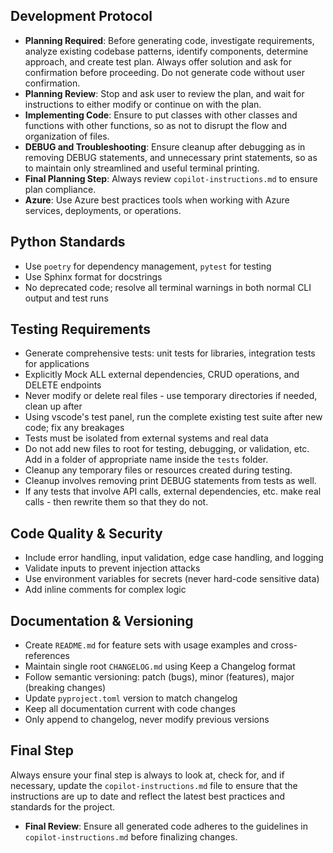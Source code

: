 ## Development Protocol
- **Planning Required**: Before generating code, investigate requirements, analyze existing codebase patterns, identify components, determine approach, and create test plan. Always offer solution and ask for confirmation before proceeding. Do not generate code without user confirmation.
- **Planning Review**: Stop and ask user to review the plan, and wait for instructions to either modify or continue on with the plan.
- **Implementing Code**: Ensure to put classes with other classes and functions with other functions, so as not to disrupt the flow and organization of files.
- **DEBUG and Troubleshooting**: Ensure cleanup after debugging as in removing DEBUG statements, and unnecessary print statements, so as to maintain only streamlined and useful terminal printing.
- **Final Planning Step**: Always review `copilot-instructions.md` to ensure plan compliance.
- **Azure**: Use Azure best practices tools when working with Azure services, deployments, or operations.

## Python Standards
- Use `poetry` for dependency management, `pytest` for testing
- Use Sphinx format for docstrings
- No deprecated code; resolve all terminal warnings in both normal CLI output and test runs

## Testing Requirements
- Generate comprehensive tests: unit tests for libraries, integration tests for applications
- Explicitly Mock ALL external dependencies, CRUD operations, and DELETE endpoints
- Never modify or delete real files - use temporary directories if needed, clean up after
- Using vscode's test panel, run the complete existing test suite after new code; fix any breakages
- Tests must be isolated from external systems and real data
- Do not add new files to root for testing, debugging, or validation, etc. Add in a folder of appropriate name inside the `tests` folder.
- Cleanup any temporary files or resources created during testing.
- Cleanup involves removing print DEBUG statements from tests as well.
- If any tests that involve API calls, external dependencies, etc. make real calls - then rewrite them so that they do not.

## Code Quality & Security
- Include error handling, input validation, edge case handling, and logging
- Validate inputs to prevent injection attacks
- Use environment variables for secrets (never hard-code sensitive data)
- Add inline comments for complex logic

## Documentation & Versioning
- Create `README.md` for feature sets with usage examples and cross-references
- Maintain single root `CHANGELOG.md` using Keep a Changelog format
- Follow semantic versioning: patch (bugs), minor (features), major (breaking changes)
- Update `pyproject.toml` version to match changelog
- Keep all documentation current with code changes
- Only append to changelog, never modify previous versions

## Final Step
Always ensure your final step is always to look at, check for, and if necessary, update the `copilot-instructions.md` file to ensure that the instructions are up to date and reflect the latest best practices and standards for the project.
- **Final Review**: Ensure all generated code adheres to the guidelines in `copilot-instructions.md` before finalizing changes.
